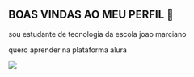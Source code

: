 ## BOAS VINDAS AO MEU PERFIL 💙

sou estudante de tecnologia da escola joao marciano 

quero aprender na plataforma alura



![](https://media1.tenor.com/m/YdJypuMZxJgAAAAC/rapunzel-baby-princess.gif)

